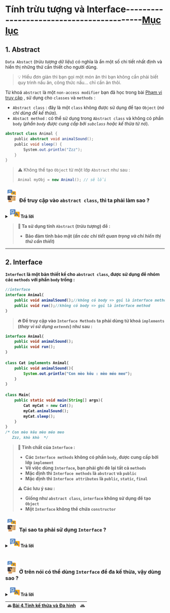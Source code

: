 # Tính trừu tượng và Interface------------------------------------------[Mục lục](https://github.com/Zenfection/Java)

## 1. Abstract

`Data Abstact` (*trừu tượng dữ liệu*) có nghĩa là ẩn một số chi tiết nhất định và hiển thị những thứ cần thiết cho người dùng.

> 💡 Hiểu đơn giản thì bạn gọi một món ăn thì bạn không cần phải biết quy trình nấu ăn, công thức nấu... chỉ cần ăn thôi. 

Từ khoá `abstract` là một `non-access modifier` bạn đã học trong bài [Phạm vi truy cập](https://github.com/Zenfection/Java/blob/master/Java%20OOP/2.Modifier.md) , sử dụng cho `classes` và `methods` : 

- `Abstract class` : đây là một `class` không được sử dụng để tạo `Object` (*nó chỉ dùng để kế thừa*).
- `Abstact method` : có thể sử dụng trong `Abstract class` và không có phần `body` (*phần `body` được cung cấp bởi `subclass` hoặc kế thừa từ nó*).

```java
abstract class Animal {
    public abstract void animalSound();
    public void sleep() {
        System.out.println("Zzz");
    }
}
```

> ⚠️ Không thể tạo `Object` từ một lớp `Abstract` như sau : 
> 
> ```java
> Animal myObj = new Animal(); // sẽ lỗi
> ```

### ![Language Learningpng](https://raw.githubusercontent.com/Zenfection/Image/master/2021/02/02-14-14-12-Language%20Learning.png) Để truy cập vào `abstract class`, thì ta phải làm sao ?

<details>
<summary><b><img src="https://raw.githubusercontent.com/Zenfection/Image/master/2021/02/01-13-25-05-Questions%20And%20Answers.png"> Trả lời</summary>

<br>

Nó phải được kế thừa từ `class` khác. Hãy đổi lớp `Animal` mà ta sử udng5 

```java
//khai báo lớp abstract
abstract class Animal{
    public abstract void animalSound();
    public void sleep(){
        System.out.println("Zzz");
    }
}
//khai báo subclass (kế thừa từ lớp Animal)
class Cat extends Animal{
    public void animalSound(){
        System.out.println("Con mèo kêu : mèo méo meo");
    }
}

class Main{
    public static void main(String[] args){
        Cat myCat = new Cat();
        myCat.animalSound();
        myCat.sleep();
    }
}
/* Con mèo kêu : mèo méo meo
   Zzz  */
```

> 💡 Như bạn đã thấy, `abstract class` chỉ cho phép kế thừa nó, và ta sử dụng thôi, dễ mà !!!

</details>

> 🚀 Ta sử dụng tính `Abstract` (*trừu tượng*) để : 
> 
> - Bảo đảm tính **bảo mật** (*ẩn các chi tiết quan trọng và chỉ hiển thị thứ cần thiết*) 

---

## 2. Interface

`Interfect` là một bản thiết kế cho `abstract class`, được sử dụng để nhóm các `methods` với phần `body` trống : 

```java
//interface
interface Animal{
    public void animalSound();//không có body => gọi là interface methods =
    public void run();//không có body => gọi là interface method
}
```

> 🔥 Để truy cập vào `Interface Methods` ta phải dùng từ khoá `implements` (*thay vì sử dụng `extends`*) như sau : 

```java
interface Animal{
    public void animalSound();
    public void run();
}

class Cat implements Animal{
    public void animalSound(){
        System.out.println("Con mèo kêu : mèo méo meo");
    }
}

class Main{
    public static void main(String[] args){
        Cat myCat = new Cat();
        myCat.animalSound();
        myCat.sleep();
    }
}
/* Con mèo kêu mèo méo meo
   Zzz, khò khò  */
```

> 🧨 Tính chất của `Interface` : 
> 
> - Các `Interface methods` không có phần `body`, được cung cấp bởi lớp `implement`
> - Về việc dùng `Interface`, bạn phải ghi đè lại tất cả `methods`
> - Mặc định thì `Interface methods` là `abstract` và `public`
> - Mặc định thì `Interface attributes` là `public`, `static`, `final`
> 
> ⚠️ Các lưu ý sau : 
> 
> - Giống như `abstract class`, `interface` không sử dụng để tạo `Object`
> - Một `Interface` không thể chứa `constructor`

### ![Language Learningpng](https://raw.githubusercontent.com/Zenfection/Image/master/2021/02/02-14-14-12-Language%20Learning.png) Tại sao ta phải sử dụng `Interface` ?

<details>
<summary><b><img src="https://raw.githubusercontent.com/Zenfection/Image/master/2021/02/01-13-25-05-Questions%20And%20Answers.png"> Trả lời</summary>

<br>

- Để được sử bảo mật an toàn.
- `Java` không hỗ trợ `multiple inheritance` (*đa kế thừa*) - tức là một `class` có thể kế thừa từ một `subclass` ==> Tuy nhiên ta có thể làm được điều đó bằng cách sử dụng `Interface`

> 💭 Đơn giản hơn là khi bạn vào nhà hàng, người ta sẽ đưa cho bạn cái menu chọn món, chứ không ai lại dẫn bạn vào nhà bếp coi món nào để chọn ==> `Interface` là cái menu đó.

</details>

<br>

### ![Language Learningpng](https://raw.githubusercontent.com/Zenfection/Image/master/2021/02/02-14-14-12-Language%20Learning.png) Ở trên nói có thể dùng `Interface` để đa kế thừa, vậy dùng sao ?

<details>
<summary><b><img src="https://raw.githubusercontent.com/Zenfection/Image/master/2021/02/01-13-25-05-Questions%20And%20Answers.png"> Trả lời</summary>

<br>

Ta sử dụng từ khoá `implement` đến nhiều `Interface` cách nhau bởi dấu `;` như sau : 

```java
interface firstInterface(){
    public void myMethod1();
}
interface secondInterface(){
    public void myMethod2();
}

class Demo implements firstInterface, secondInterface {
    public void myMethod1(){
        System.out.println("bla bla bla");
    }
    public void myMethod2(){
        System.out.println("ble ble ble");
    }
}

class Main{
    public static void main(String[] args) {
        DemoClass myObj = new DemoClass();
        myObj.myMethod();
        myObj.myOtherMethod();
    }
}
/* bla bla bla
   ble ble ble */
```

</details>

| 🔙  [Bài 4.Tính kế thừa và Đa hình](https://github.com/Zenfection/Java/blob/master/Java%20OOP/4.Inheritance%26Polymorphism.md) |  🔜  |
| ------------------------------------------------------------------------------------------------------------------------ | --- |